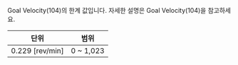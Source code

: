
Goal Velocity(104)의 한계 값입니다. 자세한 설명은 Goal Velocity(104)을 참고하세요.

|단위|범위|
| :---: | :---: |
|0.229 [rev/min]|0 ~ 1,023|
